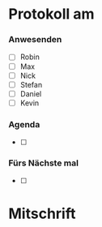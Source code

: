 # Protokoll am 
### Anwesenden
- [ ] Robin
- [ ] Max
- [ ] Nick
- [ ] Stefan
- [ ] Daniel
- [ ] Kevin

### Agenda
- [ ] 


### Fürs Nächste mal
- [ ] 

# Mitschrift
